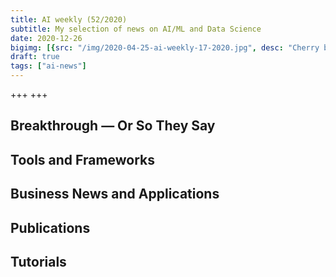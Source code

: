 ```yaml
---
title: AI weekly (52/2020)
subtitle: My selection of news on AI/ML and Data Science
date: 2020-12-26
bigimg: [{src: "/img/2020-04-25-ai-weekly-17-2020.jpg", desc: "Cherry blossom (Berlin 2020)"}]
draft: true
tags: ["ai-news"]
---
```



+++  +++


 
<!--more-->



## Breakthrough &mdash; Or So They Say

 


## Tools and Frameworks
 



## Business News and Applications




## Publications




## Tutorials
